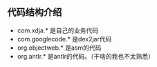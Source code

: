 ## 代码结构介绍
- com.xdja.* 是自己的业务代码
- com.googlecode.* 是dex2jar代码
- org.objectweb.*  是asm的代码
- org.antlr.*   是antlr的代码。（干啥的我也不太熟悉）